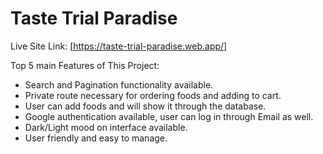 # Taste Trial Paradise

Live Site Link: [https://taste-trial-paradise.web.app/]


Top 5 main Features of This Project:
- Search and Pagination functionality available.
- Private route necessary for ordering foods and adding to cart.
- User can add foods and will show it through the database.
- Google authentication available, user can log in through Email as well.
- Dark/Light mood on interface available.
- User friendly and easy to manage.
